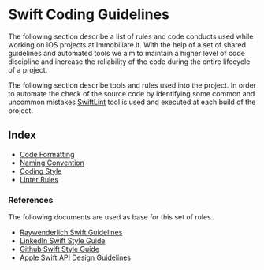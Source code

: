 # Swift Coding Guidelines

The following section describe a list of rules and code conducts used while working on iOS projects at Immobiliare.it.
With the help of a set of shared guidelines and automated tools we aim to maintain a higher level of code discipline and increase the reliability of the code during the entire lifecycle of a project.

The following section describe tools and rules used into the project.
In order to automate the check of the source code by identifying some common and uncommon mistakes [SwiftLint](https://github.com/realm/SwiftLint) tool is used and executed at each build of the project.

## Index
- [Code Formatting](1.Code_Formatting.md)
- [Naming Convention](2.Naming_Conventions.md)
- [Coding Style](3.Coding_Style.md)
- [Linter Rules](4.Lint_Rules.md)

### References

The following documents are used as base for this set of rules.
- [Raywenderlich Swift Guidelines](https://github.com/raywenderlich/swift-style-guide)
- [LinkedIn Swift Style Guide](https://github.com/linkedin/swift-style-guide)
- [Github Swift Style Guide](https://google.github.io/swift/)
- [Apple Swift API Design Guidelines](https://swift.org/documentation/api-design-guidelines/)
